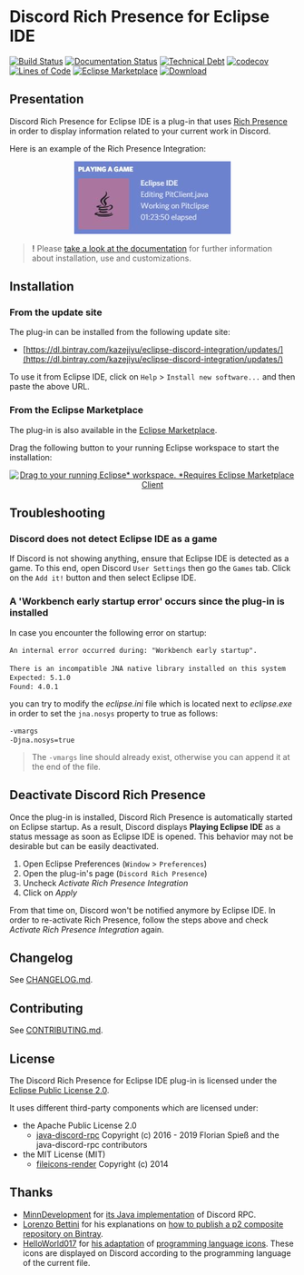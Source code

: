 # Discord Rich Presence for Eclipse IDE

[![Build Status](https://travis-ci.org/echebbi/eclipse-discord-integration.svg?branch=master)](https://travis-ci.org/echebbi/eclipse-discord-integration) [![Documentation Status](https://readthedocs.org/projects/discord-rich-presence-for-eclipse-ide/badge/?version=latest)](https://discord-rich-presence-for-eclipse-ide.readthedocs.io/en/latest/?badge=latest) [![Technical Debt](https://sonarcloud.io/api/project_badges/measure?project=fr.kazejiyu.discord.rpc.integration%3Afr.kazejiyu.discord.rpc.integration.root&metric=sqale_index)](https://sonarcloud.io/dashboard?id=fr.kazejiyu.discord.rpc.integration%3Afr.kazejiyu.discord.rpc.integration.root) [![codecov](https://codecov.io/gh/echebbi/eclipse-discord-integration/branch/master/graph/badge.svg)](https://codecov.io/gh/echebbi/eclipse-discord-integration) [![Lines of Code](https://sonarcloud.io/api/project_badges/measure?project=fr.kazejiyu.discord.rpc.integration%3Afr.kazejiyu.discord.rpc.integration.root&metric=ncloc)](https://sonarcloud.io/dashboard?id=fr.kazejiyu.discord.rpc.integration%3Afr.kazejiyu.discord.rpc.integration.root) [![Eclipse Marketplace](https://img.shields.io/badge/Eclipse-Marketplace-blue.svg?longCache=true&style=flat&logo=eclipse)](https://marketplace.eclipse.org/content/discord-rich-presence-eclipse-ide) [ ![Download](https://api.bintray.com/packages/kazejiyu/eclipse-discord-integration/releases/images/download.svg) ](https://bintray.com/kazejiyu/eclipse-discord-integration/releases/_latestVersion)

## Presentation

Discord Rich Presence for Eclipse IDE is a plug-in that uses [Rich Presence](https://discordapp.com/rich-presence) in order to display information related to your current work in Discord.

Here is an example of the Rich Presence Integration:

<div align="center">
  <img alt="Example of Rich Presence Integration" src="docs/images/rich_presence_example.png"/>
</div>

> **!** Please [take a look at the documentation](https://discord-rich-presence-for-eclipse-ide.readthedocs.io/en/latest/) for further information about installation, use and customizations.

## Installation

### From the update site
The plug-in can be installed from the following update site:

- [https://dl.bintray.com/kazejiyu/eclipse-discord-integration/updates/](https://dl.bintray.com/kazejiyu/eclipse-discord-integration/updates/)

To use it from Eclipse IDE, click on `Help` > `Install new software...` and then paste the above URL.

### From the Eclipse Marketplace

The plug-in is also available in the [Eclipse Marketplace](https://marketplace.eclipse.org/content/discord-rich-presence-eclipse-ide).

Drag the following button to your running Eclipse workspace to start the installation:
<div align="center">
  <a href="http://marketplace.eclipse.org/marketplace-client-intro?mpc_install=4240174" class="drag" title="Drag to your running Eclipse* workspace. *Requires Eclipse Marketplace Client"><img typeof="foaf:Image" class="img-responsive" src="https://marketplace.eclipse.org/sites/all/themes/solstice/public/images/marketplace/btn-install.png" alt="Drag to your running Eclipse* workspace. *Requires Eclipse Marketplace Client" /></a>
</div>

## Troubleshooting

### Discord does not detect Eclipse IDE as a game

If Discord is not showing anything, ensure that Eclipse IDE is detected as a game. To this end, open Discord `User Settings` then go the `Games` tab. Click on the `Add it!` button and then select Eclipse IDE.

### A 'Workbench early startup error' occurs since the plug-in is installed

In case you encounter the following error on startup:
```
An internal error occurred during: "Workbench early startup".

There is an incompatible JNA native library installed on this system
Expected: 5.1.0
Found: 4.0.1
```
you can try to modify the _eclipse.ini_ file which is located next to _eclipse.exe_ in order to set the `jna.nosys` property to true as follows:
```
-vmargs
-Djna.nosys=true
```

> The `-vmargs` line should already exist, otherwise you can append it at the end of the file.

## Deactivate Discord Rich Presence

Once the plug-in is installed, Discord Rich Presence is automatically started on Eclipse startup. As a result, Discord displays **Playing Eclipse IDE** as a status message as soon as Eclipse IDE is opened. This behavior may not be desirable but can be easily deactivated.

1. Open Eclipse Preferences (`Window` > `Preferences`)
2. Open the plug-in's page (`Discord Rich Presence`)
3. Uncheck _Activate Rich Presence Integration_
4. Click on _Apply_

From that time on, Discord won't be notified anymore by Eclipse IDE. In order to re-activate Rich Presence, follow the steps above and check _Activate Rich Presence Integration_ again.

## Changelog

See [CHANGELOG.md](CHANGELOG.md).

## Contributing

See [CONTRIBUTING.md](CONTRIBUTING.md).

## License

The Discord Rich Presence for Eclipse IDE plug-in is licensed under the [Eclipse Public License 2.0](https://www.eclipse.org/legal/epl-2.0/).

It uses different third-party components which are licensed under:
- the Apache Public License 2.0
  - [java-discord-rpc](https://github.com/MinnDevelopment/java-discord-rpc) Copyright (c) 2016 - 2019 Florian Spieß and the java-discord-rpc contributors
- the MIT License (MIT)
  - [fileicons-render](https://github.com/HelloWorld017/fileicons-render) Copyright (c) 2014

## Thanks

- [MinnDevelopment](https://github.com/MinnDevelopment) for [its Java implementation](https://github.com/MinnDevelopment/java-discord-rpc) of Discord RPC.
- [Lorenzo Bettini](https://github.com/LorenzoBettini) for his explanations on [how to publish a p2 composite repository on Bintray](http://www.lorenzobettini.it/2016/02/publish-an-eclipse-p2-composite-repository-on-bintray/).
 - [HelloWorld017](https://github.com/HelloWorld017/) for [his adaptation](https://github.com/HelloWorld017/fileicons-render) of [programming language icons](https://github.com/file-icons/atom). These icons are displayed on Discord according to the programming language of the current file.
